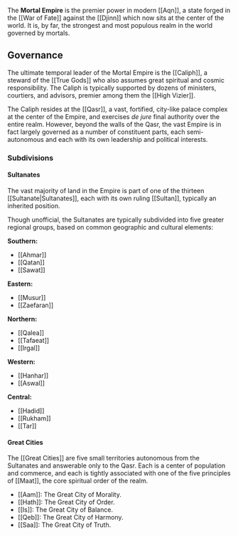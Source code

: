 The **Mortal Empire** is the premier power in modern [[Aqn]], a state forged in the [[War of Fate]] against the [[Djinn]] which now sits at the center of the world. It is, by far, the strongest and most populous realm in the world governed by mortals.

## Governance

The ultimate temporal leader of the Mortal Empire is the [[Caliph]], a steward of the [[True Gods]] who also assumes great spiritual and cosmic responsibility. The Caliph is typically supported by dozens of ministers, courtiers, and advisors, premier among them the [[High Vizier]].

The Caliph resides at the [[Qasr]], a vast, fortified, city-like palace complex at the center of the Empire, and exercises *de jure* final authority over the entire realm. However, beyond the walls of the Qasr, the vast Empire is in fact largely governed as a number of constituent parts, each semi-autonomous and each with its own leadership and political interests.

### Subdivisions

#### Sultanates
The vast majority of land in the Empire is part of one of the thirteen [[Sultanate|Sultanates]], each with its own ruling [[Sultan]], typically an inherited position.

Though unofficial, the Sultanates are typically subdivided into five greater regional groups, based on common geographic and cultural elements:

**Southern:**
* [[Ahmar]]
* [[Qatan]]
* [[Sawat]]

**Eastern:**
 * [[Musur]]
 * [[Zaefaran]]

**Northern:**
 * [[Qalea]]
 * [[Tafaeat]]
 * [[Irgal]]

**Western:**
 * [[Hanhar]]
 * [[Aswal]]

**Central:**
 * [[Hadid]]
 * [[Rukham]]
 * [[Tar]]

#### Great Cities
The [[Great Cities]] are five small territories autonomous from the Sultanates and answerable only to the Qasr. Each is a center of population and commerce, and each is tightly associated with one of the five principles of [[Maat]], the core spiritual order of the realm.

 * [[Aam]]: The Great City of Morality.
 * [[Hath]]: The Great City of Order.
 * [[Is]]: The Great City of Balance.
 * [[Qeb]]: The Great City of Harmony.
 * [[Saa]]: The Great City of Truth.